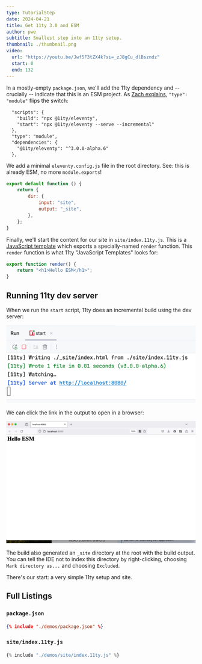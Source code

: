 ```yaml
---
type: TutorialStep
date: 2024-04-21
title: Get 11ty 3.0 and ESM
author: pwe
subtitle: Smallest step into an 11ty setup.
thumbnail: ./thumbnail.png
video:
  url: "https://youtu.be/Jwf5F3tZX4k?si=_zJ8gCu_dlBszndz"
  start: 0
  end: 132
---
```


In a mostly-empty `package.json`, we'll add the 11ty dependency and -- crucially -- indicate that this is an ESM
project. As [Zach explains](https://www.11ty.dev/blog/canary-eleventy-v3/#new-features-and-a-short-upgrade-guide), `"type": "module"` flips the switch:

```
  "scripts": {
    "build": "npx @11ty/eleventy",
    "start": "npx @11ty/eleventy --serve --incremental"
  },
  "type": "module",
  "dependencies": {
    "@11ty/eleventy": "^3.0.0-alpha.6"
  },
```

We add a minimal `eleventy.config.js` file in the root directory. See: this is already ESM, no more `module.exports`!

```javascript
export default function () {
	return {
		dir: {
			input: "site",
			output: "_site",
		},
	};
}
```

Finally, we'll start the content for our site in `site/index.11ty.js`. This is
a [JavaScript template](https://www.11ty.dev/docs/languages/javascript/) which exports a specially-named `render`
function. This `render` function is what 11ty "JavaScript Templates" looks for:

```javascript
export function render() {
	return "<h1>Hello ESM</h1>";
}
```

## Running 11ty dev server

When we run the `start` script, 11ty does an incremental build using the dev server:

![Running the dev server](01a.png)

We can click the link in the output to open in a browser:

![Viewing the site in the dev server URL](./01b.png)

The build also generated an `_site` directory at the root with the build output. You can tell the IDE not to index this
directory by right-clicking, choosing `Mark directory as...` and choosing `Excluded`.

There's our start: a very simple 11ty setup and site.

## Full Listings

### `package.json`

```json
{% include "./demos/package.json" %}
```

### `site/index.11ty.js`

```javascript
{% include "./demos/site/index.11ty.js" %}
```
